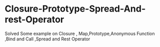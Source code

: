 # Closure-Prototype-Spread-And-rest-Operator
Solved Some example on Closure , Map,Prototype,Anonymous Function ,Bind and Call ,Spread and Rest Operator
